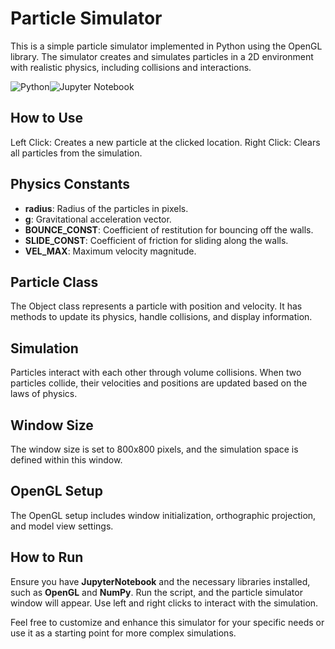 
# Particle Simulator
This is a simple particle simulator implemented in Python using the OpenGL library. The simulator creates and simulates particles in a 2D environment with realistic physics, including collisions and interactions.

![Python](https://img.shields.io/badge/python-3670A0?style=for-the-badge&logo=python&logoColor=ffdd54)![Jupyter Notebook](https://img.shields.io/badge/jupyter-%23FA0F00.svg?style=for-the-badge&logo=jupyter&logoColor=white)
## How to Use
Left Click: Creates a new particle at the clicked location.
Right Click: Clears all particles from the simulation.

## Physics Constants
- **radius**: Radius of the particles in pixels.
- **g**: Gravitational acceleration vector.
- **BOUNCE_CONST**: Coefficient of restitution for bouncing off the walls.
- **SLIDE_CONST**: Coefficient of friction for sliding along the walls.
- **VEL_MAX**: Maximum velocity magnitude.

## Particle Class
The Object class represents a particle with position and velocity. It has methods to update its physics, handle collisions, and display information.

## Simulation
Particles interact with each other through volume collisions. When two particles collide, their velocities and positions are updated based on the laws of physics.

## Window Size
The window size is set to 800x800 pixels, and the simulation space is defined within this window.

## OpenGL Setup
The OpenGL setup includes window initialization, orthographic projection, and model view settings.

## How to Run
Ensure you have **JupyterNotebook** and the necessary libraries installed, such as **OpenGL** and **NumPy**. Run the script, and the particle simulator window will appear. Use left and right clicks to interact with the simulation.

Feel free to customize and enhance this simulator for your specific needs or use it as a starting point for more complex simulations.